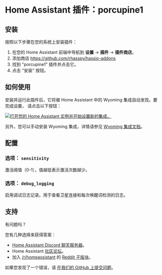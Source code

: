 # Home Assistant 插件：porcupine1

## 安装

按照以下步骤在您的系统上安装插件：

1. 在您的 Home Assistant 前端中导航到 **设置** -> **插件** -> **插件商店**。
2. 添加商店 https://github.com/rhasspy/hassio-addons
3. 找到 "porcupine1" 插件并点击它。
4. 点击 "安装" 按钮。

## 如何使用

安装并运行此插件后，它将被 Home Assistant 中的 Wyoming 集成自动发现。要完成设置，
请点击以下按钮：

[![打开您的 Home Assistant 实例并开始设置新的集成。](https://my.home-assistant.io/badges/config_flow_start.svg)](https://my.home-assistant.io/redirect/config_flow_start/?domain=wyoming)

另外，您可以手动安装 Wyoming 集成，详情请参见
[Wyoming 集成文档](https://www.home-assistant.io/integrations/wyoming/)。

## 配置

### 选项： `sensitivity`

激活阈值（0-1），值越低表示激活次数越少。

### 选项： `debug_logging`

启用调试日志记录。用于查看卫星连接和每次唤醒词检测的日志。

## 支持

有问题吗？

您有几种选择来获得答案：

- [Home Assistant Discord 聊天服务器][discord]。
- Home Assistant [社区论坛][forum]。
- 加入 [/r/homeassistant][reddit] 的 [Reddit 子版块][reddit]。

如果您发现了一个错误，请 [在我们的 GitHub 上提交问题][issue]。

[discord]: https://discord.gg/c5DvZ4e
[forum]: https://community.home-assistant.io
[issue]: https://github.com/home-assistant/addons/issues
[reddit]: https://reddit.com/r/homeassistant
[repository]: https://github.com/hassio-addons/repository